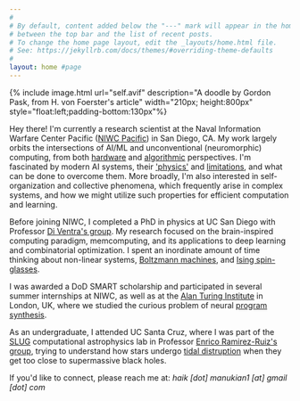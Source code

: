 ```yaml
---
#
# By default, content added below the "---" mark will appear in the home page
# between the top bar and the list of recent posts.
# To change the home page layout, edit the _layouts/home.html file.
# See: https://jekyllrb.com/docs/themes/#overriding-theme-defaults
#
layout: home #page
---
```

<!-- ![image](self.avif){: width="220px" style="float:left; padding-right:20px"} -->

{% include image.html url="self.avif" description="A doodle by Gordon Pask, from H. von Foerster's article" width="210px; height:800px" style="float:left;padding-bottom:130px"%}

Hey there! I'm currently a research scientist at the Naval Information Warfare Center Pacific ([NIWC Pacific](https://www.niwcpacific.navy.mil)) in San Diego, CA. My work largely orbits the intersections of AI/ML and unconventional (neuromorphic) computing, from both [hardware](https://en.wikipedia.org/wiki/Memristor) and [algorithmic](https://en.wikipedia.org/wiki/Spiking_neural_network) perspectives. I'm fascinated by modern AI systems, their ['physics'](https://distill.pub/2020/circuits/zoom-in/) and [limitations](https://arcprize.org), and what can be done to overcome them. More broadly, I'm also interested in self-organization and collective phenomena, which frequently arise in complex systems, and how we might utilize such properties for efficient computation and learning.

Before joining NIWC, I completed a PhD in physics at UC San Diego with Professor [Di Ventra's group](https://diventra.physics.ucsd.edu). My research focused on the brain-inspired computing paradigm, memcomputing, and its applications to deep learning and combinatorial optimization. I spent an inordinate amount of time thinking about non-linear systems, [Boltzmann machines](https://en.wikipedia.org/wiki/Boltzmann_machine), and [Ising spin-glasses](https://en.wikipedia.org/wiki/Ising_model).

I was awarded a DoD SMART scholarship and participated in several summer internships at NIWC, as well as at the [Alan Turing Institute](https://www.turing.ac.uk) in London, UK, where we studied the curious problem of neural [program synthesis](https://en.wikipedia.org/wiki/Program_synthesis).

As an undergraduate, I attended UC Santa Cruz, where I was part of the [SLUG](https://astroslug.sites.ucsc.edu) computational astrophysics lab in Professor [Enrico Ramirez-Ruiz's group](https://www.ucolick.org/~enrico/home.html), trying to understand how stars undergo [tidal distruption](https://en.wikipedia.org/wiki/Tidal_disruption_event) when they get too close to supermassive black holes.

If you'd like to connect, please reach me at: *haik [dot] manukian1 [at] gmail [dot] com*